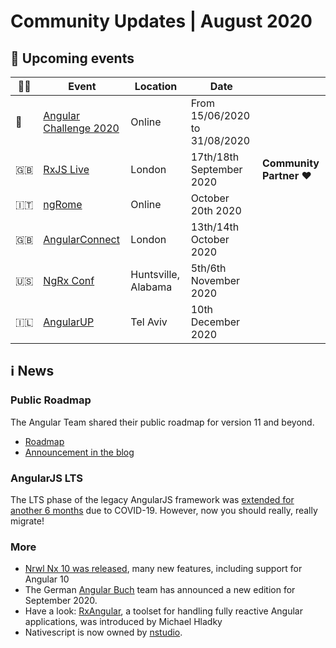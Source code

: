 # Community Updates | August 2020

## 📅 Upcoming events

| 🏳️‍🌈 | Event | Location | Date | |
|------|------|-----|------|-----|
| 🎲 | [Angular Challenge 2020](https://editx.eu/it-challenge/angular-challenge-2020) | Online | From 15/06/2020 to 31/08/2020 | |
| 🇬🇧 | [RxJS Live](https://www.rxjs.live/) | London | 17th/18th September 2020 | **Community Partner ❤️** |
| 🇮🇹 | [ngRome](https://ngrome.io/) | Online | October 20th 2020 | |
| 🇬🇧 | [AngularConnect](https://angularconnect.com/) | London | 13th/14th October 2020 | |
| 🇺🇸 | [NgRx Conf](https://conf.ngrx.io/) | Huntsville, Alabama | 5th/6th November 2020 | |
| 🇮🇱 | [AngularUP](https://angular-up.com/) | Tel Aviv | 10th December 2020 | |


## ℹ️ News

### Public Roadmap

The Angular Team shared their public roadmap for version 11 and beyond.

* [Roadmap](https://angular.io/guide/roadmap)
* [Announcement in the blog](https://blog.angular.io/a-roadmap-for-angular-1b4fa996a771)


### AngularJS LTS

The LTS phase of the legacy AngularJS framework was [extended for another 6 months](https://twitter.com/angular/status/1287780634572857357) due to COVID-19. However, now you should really, really migrate!

### More

* [Nrwl Nx 10 was released](https://blog.nrwl.io/more-customizable-workspaces-angular-10-support-better-webstorm-jest-integration-and-more-in-nx-c9b2bd967166), many new features, including support for Angular 10
* The German [Angular Buch](https://angular-buch.com/) team has announced a new edition for September 2020.
* Have a look: [RxAngular](https://github.com/BioPhoton/rx-angular), a toolset for handling fully reactive Angular applications, was introduced by Michael Hladky
* Nativescript is now owned by [nstudio](https://nstudio.io/).